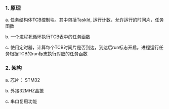 ### 1. 原理

   a. 任务结构体TCB控制块。其中包括TaskId, 运行计数，允许运行的时间片，任务函数
   
   b. 一个进程死循环执行TCB表中的任务函数
   
   c. 使用定时器，计算每个TCB时间片是否到达，到达后run标志开启。进程运行任务根据TCB的run标志执行对应的任务函数
  
### 2. 架构

a. 芯片： STM32

b. 外接32MHZ晶振

c. 串口复用功能

